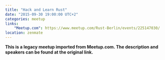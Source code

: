 ```yaml
---
title: "Hack and Learn Rust"
date: "2015-09-30 19:00:00 UTC+2"
categories: meetup 
links:
    "Meetup.com": https://www.meetup.com/Rust-Berlin/events/225147030/
location: zenmate
---
```


<strong>This is a legacy meetup imported from Meetup.com. The description and speakers can be found at the original link.</strong>